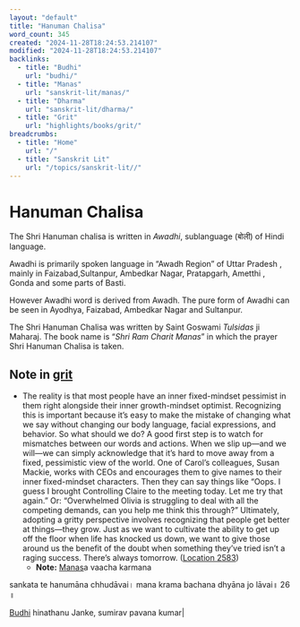 ```yaml
---
layout: "default"
title: "Hanuman Chalisa"
word_count: 345
created: "2024-11-28T18:24:53.214107"
modified: "2024-11-28T18:24:53.214107"
backlinks:
  - title: "Budhi"
    url: "budhi/"
  - title: "Manas"
    url: "sanskrit-lit/manas/"
  - title: "Dharma"
    url: "sanskrit-lit/dharma/"
  - title: "Grit"
    url: "highlights/books/grit/"
breadcrumbs:
  - title: "Home"
    url: "/"
  - title: "Sanskrit Lit"
    url: "/topics/sanskrit-lit//"
---
```

# Hanuman Chalisa

The Shri Hanuman chalisa is written in *Awadhi*, sublanguage (बोली) of Hindi language.

Awadhi is primarily spoken language in “Awadh Region” of Uttar Pradesh , mainly in Faizabad,Sultanpur, Ambedkar Nagar, Pratapgarh, Ametthi , Gonda and some parts of Basti.

However Awadhi word is derived from Awadh. The pure form of Awadhi can be seen in Ayodhya, Faizabad, Ambedkar Nagar and Sultanpur.

The Shri Hanuman Chalisa was written by Saint Goswami *Tulsidas* ji Maharaj. The book name is “*Shri Ram Charit Manas*” in which the prayer Shri Hanuman Chalisa is taken.

## Note in [grit](docs/highlights/books/grit/index/)

- The reality is that most people have an inner fixed-mindset pessimist in them right alongside their inner growth-mindset optimist. Recognizing this is important because it’s easy to make the mistake of changing what we say without changing our body language, facial expressions, and behavior. So what should we do? A good first step is to watch for mismatches between our words and actions. When we slip up—and we will—we can simply acknowledge that it’s hard to move away from a fixed, pessimistic view of the world. One of Carol’s colleagues, Susan Mackie, works with CEOs and encourages them to give names to their inner fixed-mindset characters. Then they can say things like “Oops. I guess I brought Controlling Claire to the meeting today. Let me try that again.” Or: “Overwhelmed Olivia is struggling to deal with all the competing demands, can you help me think this through?” Ultimately, adopting a gritty perspective involves recognizing that people get better at things—they grow. Just as we want to cultivate the ability to get up off the floor when life has knocked us down, we want to give those around us the benefit of the doubt when something they’ve tried isn’t a raging success. There’s always tomorrow. ([Location 2583](https://readwise.io/to_kindle?action=open&asin=B010MH9V3W&location=2583))
  - **Note:** [Manas](docs/sanskrit-lit/manas/index/)a vaacha karmana

sankata te hanumāna chhudāvai।
mana krama bachana dhyāna jo lāvai॥ 26 ॥

[Budhi](docs/budhi/index/) hinathanu Janke, sumirav pavana kumar|